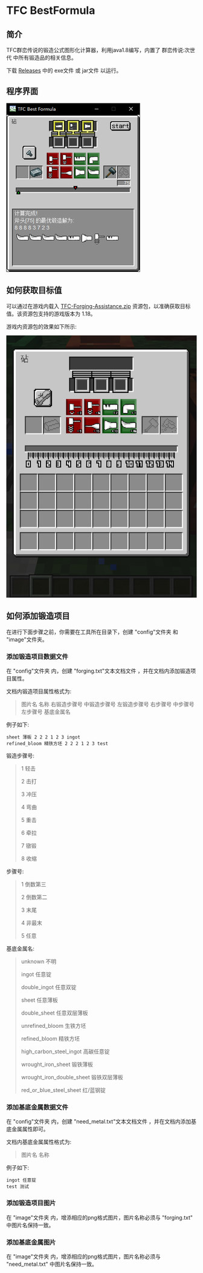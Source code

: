 # TFC BestFormula

## 简介

TFC群峦传说的锻造公式图形化计算器，利用java1.8编写，内置了 群峦传说:次世代 中所有锻造品的相关信息。

下载 [Releases](https://github.com/EnableAria/TFC-BestFormula/releases) 中的 exe文件 或 jar文件 以运行。

## 程序界面

![](/img/main.png "主程序")

## 如何获取目标值

可以通过在游戏内载入 [TFC-Forging-Assistance.zip](https://github.com/EnableAria/TFC-BestFormula/releases/tag/v0.1) 资源包，以准确获取目标值。该资源包支持的游戏版本为 1.18。

游戏内资源包的效果如下所示:

![](/img/game.png "资源包界面")

## 如何添加锻造项目

在进行下面步骤之前，你需要在工具所在目录下，创建 "config"文件夹 和 "image"文件夹。

### 添加锻造项目数据文件

在 "config"文件夹 内，创建 "forging.txt"文本文档文件 ，并在文档内添加锻造项目属性。

文档内锻造项目属性格式为:

>图片名 名称 右锻造步骤号 中锻造步骤号 左锻造步骤号 右步骤号 中步骤号 左步骤号 基底金属名

例子如下:

```
sheet 薄板 2 2 2 1 2 3 ingot
refined_bloom 精铁方坯 2 2 2 1 2 3 test
```

锻造步骤号:

>1 轻击
>
>2 击打
>
>3 冲压
>
>4 弯曲
>
>5 重击
>
>6 牵拉
>
>7 镦锻
>
>8 收缩

步骤号:

>1 倒数第三
>
>2 倒数第二
>
>3 末尾
>
>4 非最末
>
>5 任意

基底金属名:

>unknown 不明
>
>ingot 任意锭
>
>double_ingot 任意双锭
>
>sheet 任意薄板
>
>double_sheet 任意双层薄板
>
>unrefined_bloom 生铁方坯
>
>refined_bloom 精铁方坯
>
>high_carbon_steel_ingot 高碳任意锭
>
>wrought_iron_sheet 锻铁薄板
>
>wrought_iron_double_sheet 锻铁双层薄板
>
>red_or_blue_steel_sheet 红/蓝钢锭

### 添加基底金属数据文件

在 "config"文件夹 内，创建 "need_metal.txt"文本文档文件 ，并在文档内添加基底金属属性即可。

文档内基底金属属性格式为:

>图片名 名称

例子如下:

```
ingot 任意锭
test 测试
```

### 添加锻造项目图片

在 "image"文件夹 内，增添相应的png格式图片，图片名称必须与 "forging.txt" 中图片名保持一致。

### 添加基底金属图片

在 "image"文件夹 内，增添相应的png格式图片，图片名称必须与 "need_metal.txt" 中图片名保持一致。